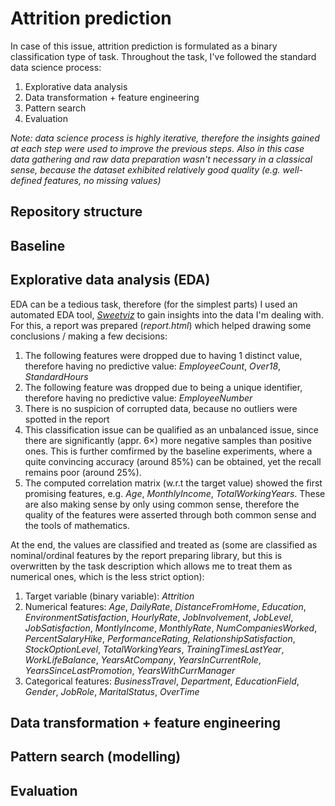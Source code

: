 # Attrition prediction

In case of this issue, attrition prediction is formulated as a binary classification type of task. Throughout the task, I've followed the standard data science process:
1. Explorative data analysis
2. Data transformation + feature engineering
3. Pattern search
4. Evaluation

*Note: data science process is highly iterative, therefore the insights gained at each step were used to improve the previous steps. Also in this case data gathering and raw data preparation wasn't necessary in a classical sense, because the dataset exhibited relatively good quality (e.g. well-defined features, no missing values)*

## Repository structure

## Baseline

## Explorative data analysis (EDA)

EDA can be a tedious task, therefore (for the simplest parts) I used an automated EDA tool, [*Sweetviz*](https://github.com/fbdesignpro/sweetviz "Sweetviz homepage") to gain insights into the data I'm dealing with. For this, a report was prepared (*report.html*) which helped drawing some conclusions / making a few decisions:
1. The following features were dropped due to having 1 distinct value, therefore having no predictive value: *EmployeeCount*, *Over18*, *StandardHours*
2. The following feature was dropped due to being a unique identifier, therefore having no predictive value: *EmployeeNumber*
3. There is no suspicion of corrupted data, because no outliers were spotted in the report
4. This classification issue can be qualified as an unbalanced issue, since there are significantly (appr. 6×) more negative samples than positive ones. This is further comfirmed by the baseline experiments, where a quite convincing accuracy (around 85%) can be obtained, yet the recall remains poor (around 25%).
5. The computed correlation matrix (w.r.t the target value) showed the first promising features, e.g. *Age*, *MonthlyIncome*, *TotalWorkingYears*. These are also making sense by only using common sense, therefore the quality of the features were asserted through both common sense and the tools of mathematics.

At the end, the values are classified and treated as (some are classified as nominal/ordinal features by the report preparing library, but this is overwritten by the task description which allows me to treat them as numerical ones, which is the less strict option):
1. Target variable (binary variable): *Attrition*
2. Numerical features: *Age*, *DailyRate*, *DistanceFromHome*, *Education*, *EnvironmentSatisfaction*, *HourlyRate*, *JobInvolvement*, *JobLevel*, *JobSatisfaction*, *MontlyIncome*, *MonthlyRate*, *NumCompaniesWorked*, *PercentSalaryHike*, *PerformanceRating*, *RelationshipSatisfaction*, *StockOptionLevel*, *TotalWorkingYears*, *TrainingTimesLastYear*, *WorkLifeBalance*, *YearsAtCompany*, *YearsInCurrentRole*, *YearsSinceLastPromotion*, *YearsWithCurrManager*
3. Categorical features: *BusinessTravel*, *Department*, *EducationField*, *Gender*, *JobRole*, *MaritalStatus*, *OverTime*

## Data transformation + feature engineering

## Pattern search (modelling)

## Evaluation